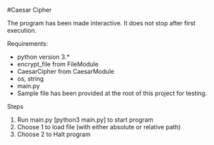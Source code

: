 #Caesar Cipher

The program has been made interactive. It does not stop after first execution.

Requirements:
-  python version 3.*
-  encrypt_file from FileModule
-  CaesarCipher from CaesarModule
-  os, string
-  main.py
-  Sample file has been provided at the root of this project for testing.

Steps

1. Run main.py [python3 main.py] to start program
2. Choose 1 to load file (with either absolute or relative path)
3. Choose 2 to Halt program